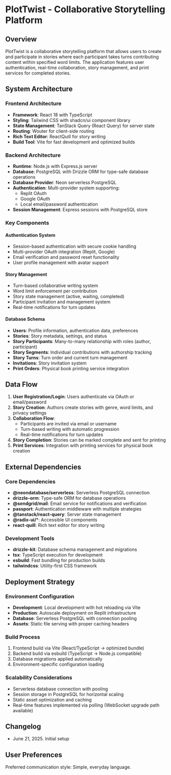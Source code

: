 # PlotTwist - Collaborative Storytelling Platform

## Overview

PlotTwist is a collaborative storytelling platform that allows users to create and participate in stories where each participant takes turns contributing content within specified word limits. The application features user authentication, real-time collaboration, story management, and print services for completed stories.

## System Architecture

### Frontend Architecture
- **Framework**: React 18 with TypeScript
- **Styling**: Tailwind CSS with shadcn/ui component library
- **State Management**: TanStack Query (React Query) for server state
- **Routing**: Wouter for client-side routing
- **Rich Text Editor**: ReactQuill for story writing
- **Build Tool**: Vite for fast development and optimized builds

### Backend Architecture
- **Runtime**: Node.js with Express.js server
- **Database**: PostgreSQL with Drizzle ORM for type-safe database operations
- **Database Provider**: Neon serverless PostgreSQL
- **Authentication**: Multi-provider system supporting:
  - Replit OAuth
  - Google OAuth
  - Local email/password authentication
- **Session Management**: Express sessions with PostgreSQL store

### Key Components

#### Authentication System
- Session-based authentication with secure cookie handling
- Multi-provider OAuth integration (Replit, Google)
- Email verification and password reset functionality
- User profile management with avatar support

#### Story Management
- Turn-based collaborative writing system
- Word limit enforcement per contribution
- Story state management (active, waiting, completed)
- Participant invitation and management system
- Real-time notifications for turn updates

#### Database Schema
- **Users**: Profile information, authentication data, preferences
- **Stories**: Story metadata, settings, and status
- **Story Participants**: Many-to-many relationship with roles (author, participant)
- **Story Segments**: Individual contributions with authorship tracking
- **Story Turns**: Turn order and current turn management
- **Invitations**: Story invitation system
- **Print Orders**: Physical book printing service integration

## Data Flow

1. **User Registration/Login**: Users authenticate via OAuth or email/password
2. **Story Creation**: Authors create stories with genre, word limits, and privacy settings
3. **Collaboration Flow**: 
   - Participants are invited via email or username
   - Turn-based writing with automatic progression
   - Real-time notifications for turn updates
4. **Story Completion**: Stories can be marked complete and sent for printing
5. **Print Services**: Integration with printing services for physical book creation

## External Dependencies

### Core Dependencies
- **@neondatabase/serverless**: Serverless PostgreSQL connection
- **drizzle-orm**: Type-safe ORM for database operations
- **@sendgrid/mail**: Email service for notifications and verification
- **passport**: Authentication middleware with multiple strategies
- **@tanstack/react-query**: Server state management
- **@radix-ui/***: Accessible UI components
- **react-quill**: Rich text editor for story writing

### Development Tools
- **drizzle-kit**: Database schema management and migrations
- **tsx**: TypeScript execution for development
- **esbuild**: Fast bundling for production builds
- **tailwindcss**: Utility-first CSS framework

## Deployment Strategy

### Environment Configuration
- **Development**: Local development with hot reloading via Vite
- **Production**: Autoscale deployment on Replit infrastructure
- **Database**: Serverless PostgreSQL with connection pooling
- **Assets**: Static file serving with proper caching headers

### Build Process
1. Frontend build via Vite (React/TypeScript → optimized bundle)
2. Backend build via esbuild (TypeScript → Node.js compatible)
3. Database migrations applied automatically
4. Environment-specific configuration loading

### Scalability Considerations
- Serverless database connection with pooling
- Session storage in PostgreSQL for horizontal scaling
- Static asset optimization and caching
- Real-time features implemented via polling (WebSocket upgrade path available)

## Changelog
- June 21, 2025. Initial setup

## User Preferences
Preferred communication style: Simple, everyday language.